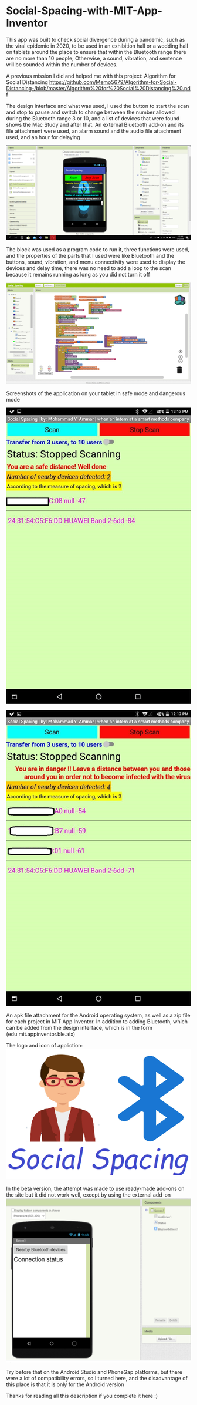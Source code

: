 # Social-Spacing-with-MIT-App-Inventor
This app was built to check social divergence during a pandemic, such as the viral epidemic in 2020, to be used in an exhibition hall or a wedding hall on tablets around the place to ensure that within the Bluetooth range there are no more than 10 people; Otherwise, a sound, vibration, and sentence will be sounded within the number of devices.


A previous mission I did and helped me with this project: Algorithm for Social Distancing
https://github.com/Memo5679/Algorithm-for-Social-Distancing-/blob/master/Algorithm%20for%20Social%20Distancing%20.pdf

The design interface and what was used, I used the button to start the scan and stop to pause and switch to change between the number allowed during the Bluetooth range 3 or 10, and a list of devices that were found shows the Mac Study and after that.
An external Bluetooth add-on and its file attachment were used, an alarm sound and the audio file attachment used, and an hour for delaying
  
![alt text](https://github.com/Memo5679/BluetoothCounter/blob/master/Bluetooth%20Counter%20by%20App%20inventor/Image%20of%20Designer%20section.png)


The block was used as a program code to run it, three functions were used, and the properties of the parts that I used were like Bluetooth and the buttons, sound, vibration, and menu connectivity were used to display the devices and delay time, there was no need to add a loop to the scan because it remains running as long as you did not turn it off

![alt text](https://github.com/MohammadYAmmar/Social-Spacing-with-MIT-App-Inventor/blob/master/Image%20of%20Blocks%20section%20to%20code.png "Blocks")


Screenshots of the application on your tablet in safe mode and dangerous mode

![alt text](https://github.com/MohammadYAmmar/Social-Spacing-with-MIT-App-Inventor/blob/master/Screenshot%20of%20application%20during%20safe%20mode.jpg "Screenshot 1")

![alt text](https://github.com/MohammadYAmmar/Social-Spacing-with-MIT-App-Inventor/blob/master/Screenshot%20of%20the%20application%20during%20the%20dangerous%20situation.jpg "Screenshot 2")

An apk file attachment for the Android operating system, as well as a zip file for each project in MIT App Inventor.
In addition to adding Bluetooth, which can be added from the design interface, which is in the form (edu.mit.appinventor.ble.aix)

The logo and icon of appliction:
![alt text](https://github.com/MohammadYAmmar/Social-Spacing-with-MIT-App-Inventor/blob/master/logo.png "icon")

In the beta version, the attempt was made to use ready-made add-ons on the site but it did not work well, except by using the external add-on
![alt text](https://github.com/MohammadYAmmar/Social-Spacing-with-MIT-App-Inventor/blob/master/Beta%20version%20of%20the%20application%20before%20using%20an%20external%20extension.png "beta")

Try before that on the Android Studio and PhoneGap platforms, but there were a lot of compatibility errors, so I turned here, and the disadvantage of this place is that it is only for the Android version

Thanks for reading all this description if you complete it here :)

